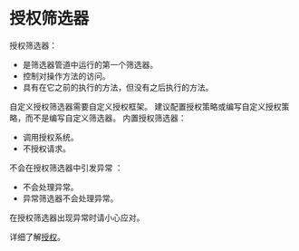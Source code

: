 # 授权筛选器

授权筛选器：

- 是筛选器管道中运行的第一个筛选器。
- 控制对操作方法的访问。
- 具有在它之前的执行的方法，但没有之后执行的方法。

自定义授权筛选器需要自定义授权框架。 建议配置授权策略或编写自定义授权策略，而不是编写自定义筛选器。 内置授权筛选器：

- 调用授权系统。
- 不授权请求。

不会在授权筛选器中引发异常 ：

- 不会处理异常。
- 异常筛选器不会处理异常。

在授权筛选器出现异常时请小心应对。

详细了解[授权](https://docs.microsoft.com/zh-cn/aspnet/core/security/authorization/introduction?view=aspnetcore-2.2)。
